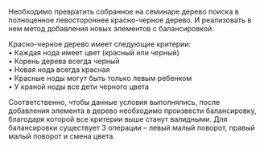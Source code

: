 Необходимо превратить собранное на семинаре дерево поиска в полноценное левостороннее красно-черное дерево. И реализовать в нем метод добавления новых элементов с балансировкой.
            
Красно-черное дерево имеет следующие критерии:      
• Каждая нода имеет цвет (красный или черный)        
• Корень дерева всегда черный       
• Новая нода всегда красная           
• Красные ноды могут быть только левым ребенком        
• У краной ноды все дети черного цвета        
        
Соответственно, чтобы данные условия выполнялись, после добавления элемента в дерево необходимо произвести балансировку, благодаря которой все критерии выше станут валидными. Для балансировки существует 3 операции – левый малый поворот, правый малый поворот и смена цвета.
